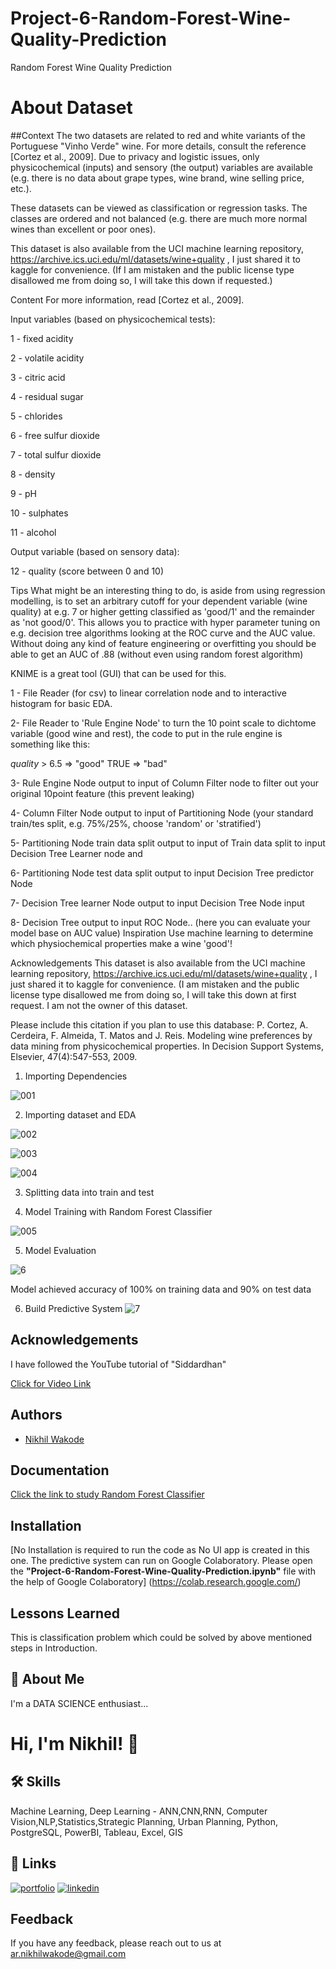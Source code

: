 # Project-6-Random-Forest-Wine-Quality-Prediction
Random Forest Wine Quality Prediction

# About Dataset
##Context
The two datasets are related to red and white variants of the Portuguese "Vinho Verde" wine. For more details, consult the reference [Cortez et al., 2009]. Due to privacy and logistic issues, only physicochemical (inputs) and sensory (the output) variables are available (e.g. there is no data about grape types, wine brand, wine selling price, etc.).

These datasets can be viewed as classification or regression tasks. The classes are ordered and not balanced (e.g. there are much more normal wines than excellent or poor ones).

This dataset is also available from the UCI machine learning repository, https://archive.ics.uci.edu/ml/datasets/wine+quality , I just shared it to kaggle for convenience. (If I am mistaken and the public license type disallowed me from doing so, I will take this down if requested.)

Content
For more information, read [Cortez et al., 2009].

Input variables (based on physicochemical tests):

1 - fixed acidity

2 - volatile acidity

3 - citric acid

4 - residual sugar

5 - chlorides

6 - free sulfur dioxide

7 - total sulfur dioxide

8 - density

9 - pH

10 - sulphates

11 - alcohol

Output variable (based on sensory data):

12 - quality (score between 0 and 10)

Tips
What might be an interesting thing to do, is aside from using regression modelling, is to set an arbitrary cutoff for your dependent variable (wine quality) at e.g. 7 or higher getting classified as 'good/1' and the remainder as 'not good/0'.
This allows you to practice with hyper parameter tuning on e.g. decision tree algorithms looking at the ROC curve and the AUC value.
Without doing any kind of feature engineering or overfitting you should be able to get an AUC of .88 (without even using random forest algorithm)

KNIME is a great tool (GUI) that can be used for this.

1 - File Reader (for csv) to linear correlation node and to interactive histogram for basic EDA.

2- File Reader to 'Rule Engine Node' to turn the 10 point scale to dichtome variable (good wine and rest), the code to put in the rule engine is something like this:

$quality$ > 6.5 => "good"
TRUE => "bad"

3- Rule Engine Node output to input of Column Filter node to filter out your original 10point feature (this prevent leaking)

4- Column Filter Node output to input of Partitioning Node (your standard train/tes split, e.g. 75%/25%, choose 'random' or 'stratified')

5- Partitioning Node train data split output to input of Train data split to input Decision Tree Learner node and

6- Partitioning Node test data split output to input Decision Tree predictor Node

7- Decision Tree learner Node output to input Decision Tree Node input

8- Decision Tree output to input ROC Node.. (here you can evaluate your model base on AUC value)
Inspiration
Use machine learning to determine which physiochemical properties make a wine 'good'!

Acknowledgements
This dataset is also available from the UCI machine learning repository, https://archive.ics.uci.edu/ml/datasets/wine+quality , I just shared it to kaggle for convenience. (I am mistaken and the public license type disallowed me from doing so, I will take this down at first request. I am not the owner of this dataset.

Please include this citation if you plan to use this database: P. Cortez, A. Cerdeira, F. Almeida, T. Matos and J. Reis. Modeling wine preferences by data mining from physicochemical properties. In Decision Support Systems, Elsevier, 47(4):547-553, 2009.


1. Importing Dependencies

![001](https://user-images.githubusercontent.com/114944969/229364273-3df063f0-ccfa-4da1-a6c8-aa5cca28ab37.jpg)

2. Importing dataset and EDA

![002](https://user-images.githubusercontent.com/114944969/229364332-48731766-b298-4cdb-aa7c-9743c6d77bd3.jpg)

![003](https://user-images.githubusercontent.com/114944969/229364373-45d9b211-953a-4278-bd98-4d62dd8dd6bb.jpg)

![004](https://user-images.githubusercontent.com/114944969/229364459-b85c351d-3260-4e0c-8d37-fbdfdd5e44ed.jpg)


3. Splitting data into train and test

4. Model Training with Random Forest Classifier

![005](https://user-images.githubusercontent.com/114944969/229364531-60156e00-8848-421a-8528-c64f618d181e.jpg)

5. Model Evaluation 

![6](https://user-images.githubusercontent.com/114944969/229364573-3c0a005f-c737-4476-b0eb-e116e749bc06.jpg)

Model achieved accuracy of 100% on training data and 90% on test data

6. Build Predictive System
![7](https://user-images.githubusercontent.com/114944969/229364650-c1d2ccda-e957-47fb-8ee6-2ea20ac651e2.jpg)


## Acknowledgements

I have followed the YouTube tutorial of "Siddardhan"

[Click for Video Link](https://www.youtube.com/watch?v=CBxJuwrGrc4&list=PLfFghEzKVmjvuSA67LszN1dZ-Dd_pkus6&index=6)

## Authors

- [Nikhil Wakode](https://github.com/Nikhil2893)

## Documentation

[Click the link to study Random Forest Classifier](https://www.geeksforgeeks.org/random-forest-classifier-using-scikit-learn/)


## Installation

[No Installation is required to run the code as No UI app is created in this one. The predictive system can run on Google Colaboratory.
Please open the **"Project-6-Random-Forest-Wine-Quality-Prediction.ipynb"** file with the help of Google Colaboratory]
(https://colab.research.google.com/)
    
## Lessons Learned

This is classification problem which could be solved by above mentioned steps in Introduction.

## 🚀 About Me
I'm a DATA SCIENCE enthusiast...

# Hi, I'm Nikhil! 👋

## 🛠 Skills
Machine Learning, Deep Learning - ANN,CNN,RNN, Computer Vision,NLP,Statistics,Strategic Planning, Urban Planning, Python, PostgreSQL, PowerBI, Tableau, Excel, GIS

## 🔗 Links
[![portfolio](https://img.shields.io/badge/my_portfolio-000?style=for-the-badge&logo=ko-fi&logoColor=white)](https://katherineoelsner.com/)
[![linkedin](https://img.shields.io/badge/linkedin-0A66C2?style=for-the-badge&logo=linkedin&logoColor=white)](https://www.linkedin.com/in/nikhil-wakode
)

## Feedback

If you have any feedback, please reach out to us at 
ar.nikhilwakode@gmail.com
